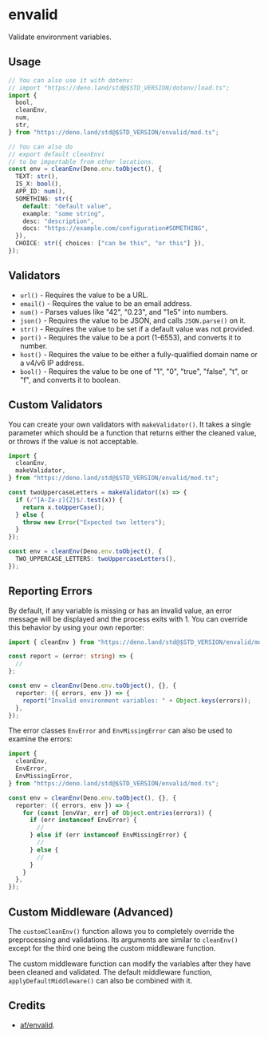 <!-- Copyright 2018-2022 the Deno authors. All rights reserved. MIT license. -->

# envalid

Validate environment variables.

## Usage

```ts
// You can also use it with dotenv:
// import "https://deno.land/std@$STD_VERSION/dotenv/load.ts";
import {
  bool,
  cleanEnv,
  num,
  str,
} from "https://deno.land/std@$STD_VERSION/envalid/mod.ts";

// You can also do
// export default cleanEnv(
// to be importable from other locations.
const env = cleanEnv(Deno.env.toObject(), {
  TEXT: str(),
  IS_X: bool(),
  APP_ID: num(),
  SOMETHING: str({
    default: "default value",
    example: "some string",
    desc: "description",
    docs: "https://example.com/configuration#SOMETHING",
  }),
  CHOICE: str({ choices: ["can be this", "or this"] }),
});
```

## Validators

- `url()` - Requires the value to be a URL.
- `email()` - Requires the value to be an email address.
- `num()` - Parses values like "42", "0.23", and "1e5" into numbers.
- `json()` - Requires the value to be JSON, and calls `JSON.parse()` on it.
- `str()` - Requires the value to be set if a default value was not provided.
- `port()` - Requires the value to be a port (1-6553), and converts it to
  number.
- `host()` - Requires the value to be either a fully-qualified domain name or a
  v4/v6 IP address.
- `bool()` - Requires the value to be one of "1", "0", "true", "false", "t", or
  "f", and converts it to boolean.

## Custom Validators

You can create your own validators with `makeValidator()`. It takes a single
parameter which should be a function that returns either the cleaned value, or
throws if the value is not acceptable.

```ts
import {
  cleanEnv,
  makeValidator,
} from "https://deno.land/std@$STD_VERSION/envalid/mod.ts";

const twoUppercaseLetters = makeValidator((x) => {
  if (/^[A-Za-z]{2}$/.test(x)) {
    return x.toUpperCase();
  } else {
    throw new Error("Expected two letters");
  }
});

const env = cleanEnv(Deno.env.toObject(), {
  TWO_UPPERCASE_LETTERS: twoUppercaseLetters(),
});
```

## Reporting Errors

By default, if any variable is missing or has an invalid value, an error message
will be displayed and the process exits with 1. You can override this behavior
by using your own reporter:

```ts
import { cleanEnv } from "https://deno.land/std@$STD_VERSION/envalid/mod.ts";

const report = (error: string) => {
  //
};

const env = cleanEnv(Deno.env.toObject(), {}, {
  reporter: ({ errors, env }) => {
    report("Invalid environment variables: " + Object.keys(errors));
  },
});
```

The error classes `EnvError` and `EnvMissingError` can also be used to examine
the errors:

```ts
import {
  cleanEnv,
  EnvError,
  EnvMissingError,
} from "https://deno.land/std@$STD_VERSION/envalid/mod.ts";

const env = cleanEnv(Deno.env.toObject(), {}, {
  reporter: ({ errors, env }) => {
    for (const [envVar, err] of Object.entries(errors)) {
      if (err instanceof EnvError) {
        //
      } else if (err instanceof EnvMissingError) {
        //
      } else {
        //
      }
    }
  },
});
```

## Custom Middleware (Advanced)

The `customCleanEnv()` function allows you to completely override the
preprocessing and validations. Its arguments are similar to `cleanEnv()` except
for the third one being the custom middleware function.

The custom middleware function can modify the variables after they have been
cleaned and validated. The default middleware function,
`applyDefaultMiddleware()` can also be combined with it.

## Credits

- [af/envalid](https://github.com/af/envalid).

